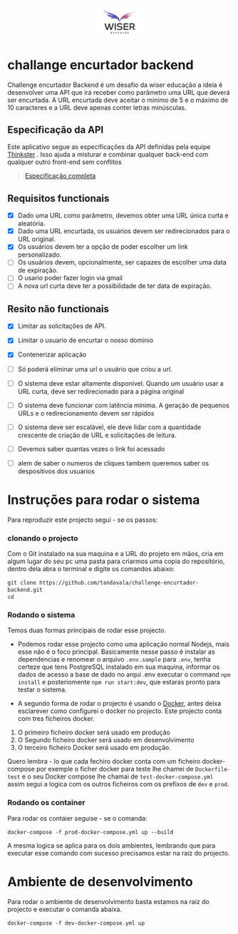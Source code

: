 <p align="center">
    <img src="./image001.gif" width="120"  alg="Wiser Educação logo" />
</p>

# challange encurtador backend

Challenge encurtador Backend é um desafio da wiser educação a ideia é desenvolver uma API que irá receber como parâmetro uma URL que deverá ser encurtada. A URL encurtada deve aceitar o mínimo de 5 e o máximo de 10 caracteres e a URL deve apenas conter letras minúsculas.

## Especificação da API

Este aplicativo segue as especificações da API definidas pela equipe [Thinkster](https://github.com/gothinkster) . Isso ajuda a misturar e combinar qualquer back-end com qualquer outro front-end sem conflitos

> [Especificação completa](https://github.com/gothinkster/realworld/tree/master/api)

## Requisitos functionais

- [x] Dado uma URL como parâmetro, devemos obter uma URL única curta e aleatória.
- [x] Dado uma URL encurtada, os usuários devem ser redirecionados para o URL original.
- [x] Os usuários devem ter a opção de poder escolher um link personalizado.
- [ ] Os usuários devem, opcionalmente, ser capazes de escolher uma data de expiração.
- [ ] O usario poder fazer login via gmail
- [ ] A nova url curta deve ter a possibilidade de ter data de expiração.

## Resito não functionais

- [x] Limitar as solicitações de API.
- [x] Limitar o usuario de encurtar o nosso dominio
- [x] Contenerizar aplicação
- [ ] Só poderá eliminar uma url o usuário que criou a url.
- [ ] O sistema deve estar altamente disponível. Quando um usuário usar a URL curta, deve ser redirecionado para a página original
- [ ] O sistema deve funcionar com latência mínima. A geração de pequenos URLs e o redirecionamento devem ser rápidos
- [ ] O sistema deve ser escalável, ele deve lidar com a quantidade crescente de criação de URL e solicitações de leitura.
- [ ] Devemos saber quantas vezes o link foi acessado

- [ ] alem de saber o numeros de cliques tambem queremos saber os despositivos dos usuarios

# Instruções para rodar o sistema

Para reproduzir este projecto segui - se os passos:

### clonando o projecto

Com o Git instalado na sua maquina e a URL do projeto em mãos, cria em algum lugar do seu pc uma pasta para criarmos uma copia do repositório, dentro dela abra o terminal e digite os comandos abaixo:

```
git clone https://github.com/tandavala/challenge-encurtador-backend.git
cd
```

### Rodando o sistema

Temos duas formas principais de rodar esse projecto.

- Podemos rodar esse projecto como uma aplicação normal Nodejs, mais esse não é o foco principal. Basicamente nesse passo é instalar as dependencias e renomear o arquivo `.env.sample` para `.env`, tenha certeze que tens PostgreSQL instalado em sua maquina, informar os dados de acesso a base de dado no arqui .env executar o command `npm install` e posteriomente `npm run start:dev`, que estaras pronto para testar o sistema.

- A segundo forma de rodar o projecto é usando o [Docker](https://www.docker.com/), antes deixa esclarever como configurei o docker no projecto. Este projecto conta com tres ficheiros docker.

1. O primeiro ficheiro docker será usado em produção
2. O Segundo ficheiro docker será usado em desenvolvimento
3. O terceiro ficheiro Docker será usado em produção.

Quero lembra - lo que cada fechiro docker conta com um ficheiro docker-compose por exemple o ficher docker para teste lhe chamei de `Dockerfile-test` e o seu Docker compose lhe chamai de `test-docker-compose.yml` assim segui a logica com os outros ficheiros com os prefixos de `dev` e `prod`.

### Rodando os container

Para rodar os contaier seguise - se o comanda:

```
docker-compose -f prod-docker-compose.yml up --build
```

A mesma logica se aplica para os dois ambientes, lembrando que para executar esse comando com sucesso precisamos estar na raiz do projecto.

# Ambiente de desenvolvimento

Para rodar o ambiente de desenvolvimento basta estamos na raiz do projecto e executar o comanda abaixa.

```
docker-compose -f dev-docker-compose.yml up
```
